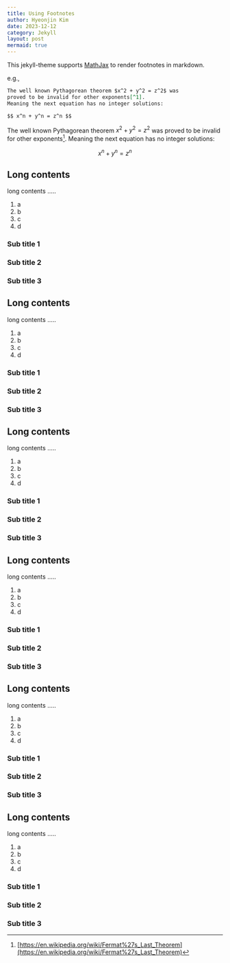```yaml
---
title: Using Footnotes
author: Hyeonjin Kim
date: 2023-12-12
category: Jekyll
layout: post
mermaid: true
---
```


This jekyll-theme supports [MathJax](https://www.mathjax.org/) to render footnotes
in markdown.

e.g.,

```markdown
The well known Pythagorean theorem $x^2 + y^2 = z^2$ was
proved to be invalid for other exponents[^1].
Meaning the next equation has no integer solutions:

$$ x^n + y^n = z^n $$
```

The well known Pythagorean theorem $x^2 + y^2 = z^2$ was
proved to be invalid for other exponents[^1].
Meaning the next equation has no integer solutions:

$$ x^n + y^n = z^n $$

## Long contents

long contents .....

1. a
2. b
3. c
4. d

### Sub title 1

### Sub title 2

### Sub title 3

## Long contents

long contents .....

1. a
2. b
3. c
4. d

### Sub title 1

### Sub title 2

### Sub title 3

## Long contents

long contents .....

1. a
2. b
3. c
4. d

### Sub title 1

### Sub title 2

### Sub title 3

## Long contents

long contents .....

1. a
2. b
3. c
4. d

### Sub title 1

### Sub title 2

### Sub title 3

## Long contents

long contents .....

1. a
2. b
3. c
4. d

### Sub title 1

### Sub title 2

### Sub title 3

## Long contents

long contents .....

1. a
2. b
3. c
4. d

### Sub title 1

### Sub title 2

### Sub title 3

[^1]: [https://en.wikipedia.org/wiki/Fermat%27s_Last_Theorem](https://en.wikipedia.org/wiki/Fermat%27s_Last_Theorem)
